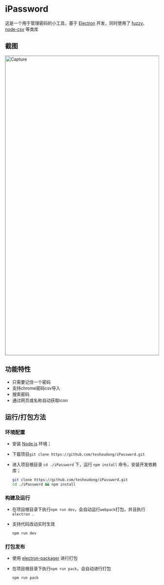 # iPassword

这是一个用于管理密码的小工具，基于 [Electron](http://electron.atom.io/) 开发，同时使用了 [fuzzy](https://github.com/mattyork/fuzzy)、[node-csv](https://github.com/adaltas/node-csv) 等类库

## 截图

<img src="https://raw.githubusercontent.com/teshoudong/iPassword/master/logo.png" alt="Capture" width="980" style="border:1px solid #979797;">

## 功能特性

 - 只需要记住一个密码
 - 支持chrome密码csv导入
 - 搜索密码
 - 通过网页或名称自动获取icon

## 运行/打包方法

### 环境配置

 - 安装 [Node.js](https://nodejs.org/) 环境；
 - 下载项目`git clone https://github.com/teshoudong/iPassword.git`
 - 进入项目根目录 `cd ./iPassword` 下，运行 `npm install` 命令，安装开发依赖库；

    ```bash
    git clone https://github.com/teshoudong/iPassword.git
    cd ./iPassword && npm install
    ```

### 构建及运行

 - 在项目根目录下执行`npm run dev`，会自动运行`webpack`打包，并且执行`electron .`
 - 支持代码改动实时生效

    ```bash
    npm run dev
    ```

### 打包发布

 - 使用 [electron-packager](https://github.com/electron-userland/electron-packager) 进行打包
 - 在项目根目录下执行`npm run pack`，会自动进行打包

    ```bash
    npm run pack
    ```

